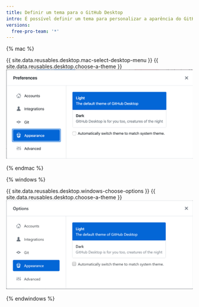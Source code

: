 ```yaml
---
title: Definir um tema para o GitHub Desktop
intro: É possível definir um tema para personalizar a aparência do GitHub Desktop.
versions:
  free-pro-team: '*'
---
```


{% mac %}

{{ site.data.reusables.desktop.mac-select-desktop-menu }}
{{ site.data.reusables.desktop.choose-a-theme }}
  ![The theme options on the Appearance tab for Mac](/assets/images/help/desktop/mac-appearance-tab-themes.png)

{% endmac %}

{% windows %}

{{ site.data.reusables.desktop.windows-choose-options }}
{{ site.data.reusables.desktop.choose-a-theme }}
  ![The theme options on the Appearance tab for Windows](/assets/images/help/desktop/windows-appearance-tab-themes.png)

{% endwindows %}
